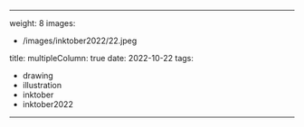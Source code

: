 
---
weight: 8
images:
- /images/inktober2022/22.jpeg

title:
multipleColumn: true
date: 2022-10-22
tags:
- drawing
- illustration
- inktober
- inktober2022
---

